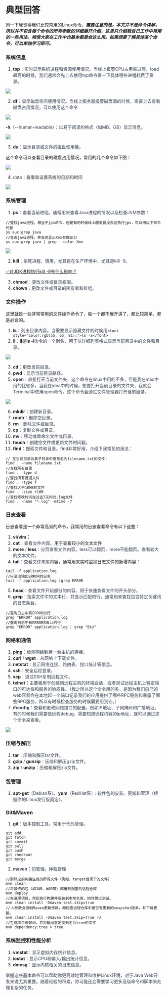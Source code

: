 # 典型回答
列一下我觉得我们比较常用的Linux命令。_**需要注意的是，本文并不是命令详解，所以并不包含每个命令的所有参数的详细展开介绍，这里只介绍我自己工作中常用的一些用法。相信大家在工作中也基本都是会这么用。如果想要了解具体某个命令，可以单独学习即可。**_

### 系统信息
1. **top**<font style="color:rgb(55, 65, 81);">：实时显示系统进程和资源使用情况。当线上报警CPU占用率过高，load飙高的时候，我们通常会先上去使用top命令看一下具体哪些进程耗费了资源。</font>

<font style="color:rgb(55, 65, 81);"></font>

![](https://cdn.nlark.com/yuque/0/2023/png/5378072/1702089650506-29faa34a-9c93-4640-a599-6a9dc37a2f92.png)

<font style="color:rgb(55, 65, 81);"></font>

2. **df**<font style="color:rgb(55, 65, 81);">：显示磁盘空间使用情况。当线上服务器报警磁盘满的时候，需要上去查看磁盘占用情况，可以使用这个命令</font>



![](https://cdn.nlark.com/yuque/0/2023/png/5378072/1702089414016-be73b5d4-3335-4eb1-9dcd-169d45586dff.png)



**-h**<font style="color:rgb(55, 65, 81);">（--human-readable）：以易于阅读的格式（如MB、GB）显示信息。</font>

![](https://cdn.nlark.com/yuque/0/2023/png/5378072/1702089512659-a8c07ae8-d971-41a3-8619-a4aa29110912.png)



3. **du**<font style="color:rgb(55, 65, 81);">：显示目录或文件的磁盘使用量。</font>



这个命令可以查看目录的磁盘占用情况，常用的几个命令如下图：



![](https://cdn.nlark.com/yuque/0/2023/png/5378072/1702089959701-271a7939-f7fc-4d05-ad38-6fd0082b340b.png)



4. <font style="color:rgb(55, 65, 81);">date：</font><font style="color:rgb(51, 51, 51);">查看和设置系统的日期和时间</font>

<font style="color:rgb(51, 51, 51);"></font>

![](https://cdn.nlark.com/yuque/0/2023/png/5378072/1702091273463-7cfc9e94-2415-4336-b4b4-d94437966fed.png)



### 系统管理
1. **ps**<font style="color:rgb(55, 65, 81);">：查看当前进程。通常用来查看Java进程的情况以及检查JVM参数：</font>

<font style="color:rgb(55, 65, 81);"></font>

```plain
//查找java进程，相当于jps命令，但是有的时候线上服务器没办法执行jps，可以用以下命令代替
ps aux|grep java
//查询java进程，并高亮显示Xmx参数部分
ps aux|grep java | grep --color Xmx
```



![](https://cdn.nlark.com/yuque/0/2023/png/5378072/1702091116260-da1b5700-b93f-4e36-8038-0dc587ff290a.png)

<font style="color:rgb(55, 65, 81);"></font>

2. **kill**<font style="color:rgb(55, 65, 81);">：杀死进程，慎用，尤其是在生产环境中，尤其是kill -9。</font>

[✅对JDK进程执行kill -9有什么影响？](https://www.yuque.com/hollis666/qyhor6/kmlq81)



3. **chmod**<font style="color:rgb(55, 65, 81);">：更改文件或目录权限。</font>
4. **chown**<font style="color:rgb(55, 65, 81);">：更改文件或目录的所有者和群组。</font>

<font style="color:rgb(55, 65, 81);"></font>

### 文件操作
这里就是一些非常常用的文件操作命令了，每一个都不展开讲了，都比较简单，都是必会的。

1. **ls**<font style="color:rgb(55, 65, 81);">：列出目录内容。当需要显示隐藏文件的时候用</font>`<font style="color:rgb(55, 65, 81);">ls -a</font>`
2. **<font style="color:rgb(55, 65, 81);">ll</font>**<font style="color:rgb(55, 65, 81);">：</font>**ll**<font style="color:rgb(55, 65, 81);">是</font>**ls -l**<font style="color:rgb(55, 65, 81);">命令的一个别名，用于以详细列表格式显示当前目录中的文件和目录。</font>

![](https://cdn.nlark.com/yuque/0/2023/png/5378072/1702090099317-9624e98c-bff8-45a0-8570-7a2b42c15366.png)

3. **cd**<font style="color:rgb(55, 65, 81);">：更改当前目录。</font>
4. **pwd**<font style="color:rgb(55, 65, 81);">：显示当前目录路径。</font>
5. **<font style="color:rgb(55, 65, 81);">open</font>**<font style="color:rgb(55, 65, 81);">：直接打开当前文件夹，这个命令在linux中用的不多，但是我在mac中用的比较多，当我在idea中的时候，想要打开当前目录的文件夹，我就会Terminal中使用open命令。这个命令会通过文件管理器打开当前目录。</font>

![](https://cdn.nlark.com/yuque/0/2023/png/5378072/1702090447547-f92bb300-a1be-4ce3-8412-fd9393328824.png)

6. **mkdir**<font style="color:rgb(55, 65, 81);">：创建新目录。</font>
7. **rmdir**<font style="color:rgb(55, 65, 81);">：删除空目录。</font>
8. **rm**<font style="color:rgb(55, 65, 81);">：删除文件或目录。</font>
9. **cp**<font style="color:rgb(55, 65, 81);">：复制文件或目录。</font>
10. **mv**<font style="color:rgb(55, 65, 81);">：移动或重命名文件或目录。</font>
11. **touch**<font style="color:rgb(55, 65, 81);">：创建空文件或更新文件时间戳。</font>
12. **find**<font style="color:rgb(55, 65, 81);">：搜索文件和目录。find非常好用，介绍下我常见的用法：</font>

```plain
// 在当前目录及其子目录中查找名为filename.txt的文件：
find . -name filename.txt
//查找所有目录
find . -type d
//查找所有普通文件
find . -type f
//查找大于10MB的文件
find . -size +10M
//查找修改时间在过去7天内的.log文件
find . -name "*.log" -mtime -7
```

<font style="color:rgb(55, 65, 81);"></font>

### 日志查看
日志查看是一个非常高频的命令，我常用的日志查看命令有以下这些：

1. **vi/vim：**
2. **cat**<font style="color:rgb(55, 65, 81);">：查看文件内容。</font>用于查看较小的文本文件
3. **more**<font style="color:rgb(55, 65, 81);"> / </font>**less**<font style="color:rgb(55, 65, 81);">：分页查看文件内容。less可以翻页，more不能翻页。查看较大的文本文件。</font>
4. **tail**<font style="color:rgb(55, 65, 81);">：查看文件末尾内</font>容，通常用来实时监视日志文件的新增内容：



```plain
tail -f application.log
//只滚动输出ERROR的日志
tail -f application.log |grep ERROR
```



5. **head**<font style="color:rgb(55, 65, 81);">：查看文件开始部分的内容。用于快速查看文件的开头部分。</font>
6. **grep**<font style="color:rgb(55, 65, 81);">：搜索文件中的文本行，并显示匹配的行。通常用来查找包含特定关键词的日志条目。</font>

<font style="color:rgb(55, 65, 81);"></font>

```plain
//查询日志中有ERROR的行
grep "ERROR" application.log
//查询日志中有ERROR和Biz的行
grep "ERROR" application.log | grep "Biz"
```



### 网络和通信
1. **ping**<font style="color:rgb(55, 65, 81);">：检测网络到另一台主机的连接。</font>
2. **curl**<font style="color:rgb(55, 65, 81);"> / </font>**wget**<font style="color:rgb(55, 65, 81);">：从网络上下载文件。</font>
3. **netstat**<font style="color:rgb(55, 65, 81);">：显示网络连接、路由表、接口统计等信息。</font>
4. **ssh**<font style="color:rgb(55, 65, 81);">：安全远程登录。</font>
5. **scp**<font style="color:rgb(55, 65, 81);">：通过SSH复制远程文件。</font>
6. **telnet：**<font style="color:rgb(55, 65, 81);">主要被用于创建到远程主机的终端会话，或者测试远程主机上特定端口的可达性和服务的响应性。（我之所以这个命令用的多，是因为我们自己的web容器会在本地起一个端口记录我们的应用提供了哪些RPC服务和暴露了哪些RPC服务，所以有时候检查服务的时候需要用到它。）</font>
7. **<font style="color:rgb(55, 65, 81);">ifconfig</font>**<font style="color:rgb(55, 65, 81);">：查看和更改网络接口的配置，例如IP地址、子网掩码和广播地址。有的时候我们需要做远程debug，需要知道远程机器的ip地址，就可以通过这个命令来查看。</font>

<font style="color:rgb(55, 65, 81);"></font>

![](https://cdn.nlark.com/yuque/0/2023/png/5378072/1702091439959-72c489fc-cc5f-433e-bb73-54b6142eb70c.png)



### 压缩与解压
1. **tar**<font style="color:rgb(55, 65, 81);">：压缩和解压tar文件。</font>
2. **gzip**<font style="color:rgb(55, 65, 81);"> / </font>**gunzip**<font style="color:rgb(55, 65, 81);">：压缩和解压gzip文件。</font>
3. **zip**<font style="color:rgb(55, 65, 81);"> / </font>**unzip**<font style="color:rgb(55, 65, 81);">：压缩和解压zip文件。</font>

### 包管理
1. **apt-get**<font style="color:rgb(55, 65, 81);">（Debian系）、</font>**yum**<font style="color:rgb(55, 65, 81);">（RedHat系）：软件包的安装、更新和管理（根据你的Linux发行版而定）。</font>

### Git&Maven
1. **git**<font style="color:rgb(55, 65, 81);">：版本控制工具，常用于代码管理。</font>

```plain
git add 
git fetch
git commit 
git pull
git push
git checkout
git merge
```

<font style="color:rgb(55, 65, 81);"></font>

2. **<font style="color:rgb(55, 65, 81);">maven：</font>**<font style="color:rgb(55, 65, 81);">包管理，仲裁管理</font>



```plain
//删除之前构建生成的所有文件（例如，target目录下的文件）
mvn clean
//将最终的包（如JAR、WAR等）部署到配置的远程仓库
mvn deploy
//先清理项目，然后执行构建并安装到本地仓库，同时跳过测试。
mvn clean install -Dmaven.test.skip=true
//-U参数会强制Maven更新依赖，即检查远程仓库中是否有更新的snapshot版本，并下载更新。
mvn clean install -Dmaven.test.skip=true -U
//生成项目依赖树，并将输出重定向到名为tree的文件
mvn dependency:tree > tree
```



### 系统监控和性能分析
1. **vmstat**<font style="color:rgb(55, 65, 81);">：显示虚拟内存统计信息。</font>
2. **iostat**<font style="color:rgb(55, 65, 81);">：显示CPU和输入/输出统计信息。</font>
3. **dmesg**<font style="color:rgb(55, 65, 81);">：显示内核相关的日志信息。</font>

<font style="color:rgb(55, 65, 81);">掌握这些基本命令可以帮助你更高效地管理和维护Linux环境，对于Java Web开发来说尤其重要。随着经验的积累，你可能还会需要学习更多高级命令和脚本来处理复杂的任务。</font>

